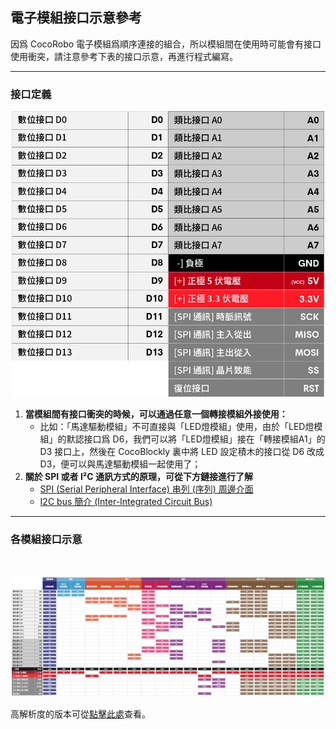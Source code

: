 ## 電子模組接口示意參考

因爲 CocoRobo 電子模組爲順序連接的組合，所以模組間在使用時可能會有接口使用衝突，請注意參考下表的接口示意，再進行程式編寫。

---

### 接口定義

<div style="text-align:center;">
<img src="../media/pinout-about.jpg" width="500px" />
</div>

1. __當模組間有接口衝突的時候，可以通過任意一個轉接模組外接使用：__
	* 比如：「馬達驅動模組」不可直接與「LED燈模組」使用，由於「LED燈模組」的默認接口爲 D6，我們可以將「LED燈模組」接在「轉接模組A1」的 D3 接口上，然後在 CocoBlockly 裏中將 LED 設定積木的接口從 D6 改成 D3，便可以與馬達驅動模組一起使用了；
2. __關於 SPI 或者 I²C 通訊方式的原理，可從下方鏈接進行了解__
	* <a href="http://magicjackting.pixnet.net/blog/post/164725144-spi-(serial-peripheral-interface)-串列-(序列)-周邊介" target="_blank">SPI (Serial Peripheral Interface) 串列 (序列) 周邊介面</a>
	* <a href="http://magicjackting.pixnet.net/blog/post/173061691-i2c-bus-簡介-%28inter-integrated-circuit-bus%29-" target="_blank">I2C bus 簡介 (Inter-Integrated Circuit Bus)</a>

--- 

### 各模組接口示意 

<br>

![](../media/cocorobo-modules-pinout-map_v2.jpg)

高解析度的版本可從[點擊此處](https://cocorobo.hk/downloads/pinout.html)查看。
